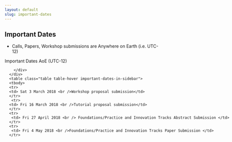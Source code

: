 ```yaml
---
layout: default
slug: important-dates
---
```

<div class="row">
 <div class="col-md-8" markdown="1">

## Important Dates
*	Calls, Papers, Workshop submissions are Anywhere on Earth (i.e. UTC-12)

</div>
<div id="dates" class="col-md-4">
    <div class="panel panel-primary" style="position: fixed;">
      <div class="panel-heading">
        <div class="panel-title">
             Important Dates <span class="pull-right"> 
                                <span class="glyphicon glyphicon-globe"></span>
                                <span class="glyphicon glyphicon-time"></span>
                                AoE (UTC-12)
                              </span> <br />
	      
        </div>
      </div>
      <table class="table table-hover important-dates-in-sidebar">
      <tbody>
      <tr>
      <td> Sat 3 March 2018 <br />Workshop proposal submission</td>
      </tr>
       <tr>
      <td> Fri 16 March 2018 <br />Tutorial proposal submission</td>
      </tr>
      <tr>
       <td> Fri 27 April 2018 <br /> Foundations/Practice and Innovation Tracks Abstract Submission </td>
      </tr>
      <tr>
       <td> Fri 4 May 2018 <br />Foundations/Practice and Innovation Tracks Paper Submission </td>
      </tr>
   </tbody>
   </table>  
  </div>
 </div>
</div>


